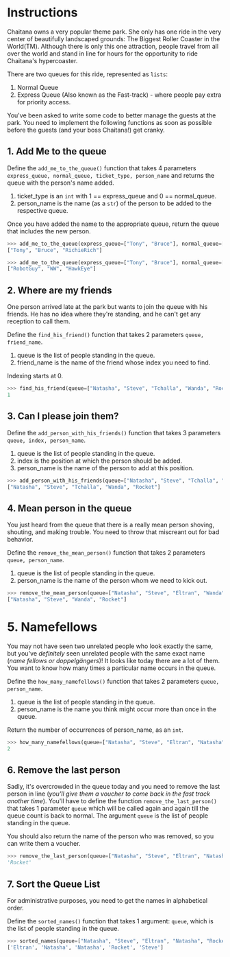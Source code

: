 # Instructions

Chaitana owns a very popular theme park. She only has one ride in the very center of beautifully landscaped grounds: The Biggest Roller Coaster in the World(TM). Although there is only this one attraction, people travel from all over the world and stand in line for hours for the opportunity to ride Chaitana's hypercoaster.

There are two queues for this ride, represented as `lists`:

1. Normal Queue
2. Express Queue (Also known as the Fast-track) - where people pay extra for priority access.

You've been asked to write some code to better manage the guests at the park. You need to implement the following functions as soon as possible before the guests (and your boss Chaitana!) get cranky.

## 1. Add Me to the queue

Define the `add_me_to_the_queue()` function that takes 4 parameters `express_queue, normal_queue, ticket_type, person_name` and returns the queue with the person's name added.


1. ticket_type is an `int` with 1 == express_queue and 0 == normal_queue.
2. person_name is the name (as a `str`) of the person to be added to the respective queue.

Once you have added the name to the appropriate queue, return the queue that includes the new person.

```python
>>> add_me_to_the_queue(express_queue=["Tony", "Bruce"], normal_queue=["RobotGuy", "WW"], ticket_type=1, person_name="RichieRich")
["Tony", "Bruce", "RichieRich"]

>>> add_me_to_the_queue(express_queue=["Tony", "Bruce"], normal_queue=["RobotGuy", "WW"], ticket_type=0, person_name="HawkEye")
["RobotGuy", "WW", "HawkEye"]
```

## 2. Where are my friends

One person arrived late at the park but wants to join the queue with his friends. He has no idea where they're standing, and he can't get any reception to call them.

Define the `find_his_friend()` function that takes 2 parameters `queue, friend_name`.

1. queue is the list of people standing in the queue.
2. friend_name is the name of the friend whose index you need to find.

Indexing starts at 0.

```python
>>> find_his_friend(queue=["Natasha", "Steve", "Tchalla", "Wanda", "Rocket"], friend_name="Steve")
1
```

## 3. Can I please join them?

Define the `add_person_with_his_friends()` function that takes 3 parameters `queue, index, person_name`.

1. queue is the list of people standing in the queue.
2. index is the position at which the person should be added.
3. person_name is the name of the person to add at this position.

```python
>>> add_person_with_his_friends(queue=["Natasha", "Steve", "Tchalla", "Wanda", "Rocket"], index=1, person_name="Bucky")
["Natasha", "Steve", "Tchalla", "Wanda", "Rocket"]
```

## 4. Mean person in the queue

You just heard from the queue that there is a really mean person shoving, shouting, and making trouble. You need to throw that miscreant out for bad behavior.

Define the `remove_the_mean_person()` function that takes 2 parameters `queue, person_name`.

1. queue is the list of people standing in the queue.
2. person_name is the name of the person whom we need to kick out.

```python
>>> remove_the_mean_person(queue=["Natasha", "Steve", "Eltran", "Wanda", "Rocket"], person_name="Eltran")
["Natasha", "Steve", "Wanda", "Rocket"]
```

# 5. Namefellows

You may not have seen two unrelated people who look exactly the same, but you've _definitely_ seen unrelated people with the same exact name (_name fellows or doppelgängers_)! It looks like today there are a lot of them. You want to know how many times a particular name occurs in the queue.

Define the `how_many_namefellows()` function that takes 2 parameters `queue, person_name`.

1. queue is the list of people standing in the queue.
2. person_name is the name you think might occur more than once in the queue.

Return the number of occurrences of person_name, as an `int`.

```python
>>> how_many_namefellows(queue=["Natasha", "Steve", "Eltran", "Natasha", "Rocket"], person_name="Natasha")
2
```

## 6. Remove the last person

Sadly, it's overcrowded in the queue today and you need to remove the last person in line (_you'll give them a voucher to come back in the fast track another time_). You'll have to define the function `remove_the_last_person()` that takes 1 parameter `queue` which will be called again and again till the queue count is back to normal. The argument `queue` is the list of people standing in the queue.

You should also return the name of the person who was removed, so you can write them a voucher.

```python
>>> remove_the_last_person(queue=["Natasha", "Steve", "Eltran", "Natasha", "Rocket"])
'Rocket'
```

## 7. Sort the Queue List

For administrative purposes, you need to get the names in alphabetical order.

Define the `sorted_names()` function that takes 1 argument: `queue`, which is the list of people standing in the queue.

```python
>>> sorted_names(queue=["Natasha", "Steve", "Eltran", "Natasha", "Rocket"])
['Eltran', 'Natasha', 'Natasha', 'Rocket', 'Steve']
```
